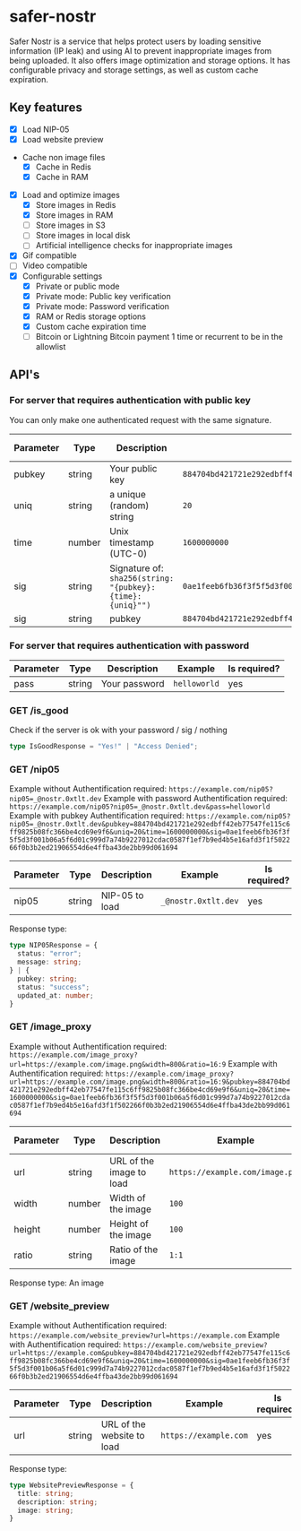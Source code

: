 # safer-nostr

Safer Nostr is a service that helps protect users by loading sensitive information (IP leak) and using AI to prevent inappropriate images from being uploaded. It also offers image optimization and storage options. It has configurable privacy and storage settings, as well as custom cache expiration.

## Key features

- [x] Load NIP-05
- [x] Load website preview
- Cache non image files
  - [x] Cache in Redis
  - [x] Cache in RAM
- [x] Load and optimize images
  - [x] Store images in Redis
  - [x] Store images in RAM
  - [ ] Store images in S3
  - [ ] Store images in local disk
  - [ ] Artificial intelligence checks for inappropriate images
- [x] Gif compatible
- [ ] Video compatible
- [x] Configurable settings
  - [x] Private or public mode
  - [x] Private mode: Public key verification
  - [x] Private mode: Password verification
  - [x] RAM or Redis storage options
  - [x] Custom cache expiration time
  - [ ] Bitcoin or Lightning Bitcoin payment 1 time or recurrent to be in the allowlist

## API's

### For server that requires authentication with public key

You can only make one authenticated request with the same signature.

| Parameter | Type | Description | Example | Is required? |
| --- | --- | --- | --- | --- |
| pubkey | string | Your public key | `884704bd421721e292edbff42eb77547fe115c6ff9825b08fc366be4cd69e9f6` | yes |
| uniq | string | a unique (random) string | `20` | yes |
| time | number | Unix timestamp (UTC-0) | `1600000000` | yes |
| sig | string | Signature of: `sha256(string: "{pubkey}:{time}:{uniq}"")` | `0ae1feeb6fb36f3f5f5d3f001b06a5f6d01c999d7a74b9227012cdac0587f1ef7b9ed4b5e16afd3f1f502266f0b3b2ed21906554d6e4ffba43de2bb99d061694` | yes |
| sig | string | pubkey | `884704bd421721e292edbff42eb77547fe115c6ff9825b08fc366be4cd69e9f6` | yes |

### For server that requires authentication with password

| Parameter | Type | Description | Example | Is required? |
| --- | --- | --- | --- | --- |
| pass | string | Your password | `helloworld` | yes |

### GET /is_good

Check if the server is ok with your password / sig / nothing

```ts
type IsGoodResponse = "Yes!" | "Access Denied";
```

### GET /nip05

Example without Authentification required: `https://example.com/nip05?nip05=_@nostr.0xtlt.dev`
Example with password Authentification required: `https://example.com/nip05?nip05=_@nostr.0xtlt.dev&pass=helloworld`
Example with pubkey Authentification required: `https://example.com/nip05?nip05=_@nostr.0xtlt.dev&pubkey=884704bd421721e292edbff42eb77547fe115c6ff9825b08fc366be4cd69e9f6&uniq=20&time=1600000000&sig=0ae1feeb6fb36f3f5f5d3f001b06a5f6d01c999d7a74b9227012cdac0587f1ef7b9ed4b5e16afd3f1f502266f0b3b2ed21906554d6e4ffba43de2bb99d061694`

| Parameter | Type | Description | Example | Is required? |
| --- | --- | --- | --- | --- |
| nip05 | string | NIP-05 to load | `_@nostr.0xtlt.dev` | yes |

Response type:

```ts
type NIP05Response = {
  status: "error";
  message: string;
} | {
  pubkey: string;
  status: "success";
  updated_at: number;
}
```

### GET /image_proxy

Example without Authentification required: `https://example.com/image_proxy?url=https://example.com/image.png&width=800&ratio=16:9`
Example with Authentification required: `https://example.com/image_proxy?url=https://example.com/image.png&width=800&ratio=16:9&pubkey=884704bd421721e292edbff42eb77547fe115c6ff9825b08fc366be4cd69e9f6&uniq=20&time=1600000000&sig=0ae1feeb6fb36f3f5f5d3f001b06a5f6d01c999d7a74b9227012cdac0587f1ef7b9ed4b5e16afd3f1f502266f0b3b2ed21906554d6e4ffba43de2bb99d061694`

| Parameter | Type | Description | Example | Is required? |
| --- | --- | --- | --- | --- |
| url | string | URL of the image to load | `https://example.com/image.png` | yes |
| width | number | Width of the image | `100` | no |
| height | number | Height of the image | `100` | no |
| ratio | string | Ratio of the image | `1:1` | no |

Response type: An image

### GET /website_preview

Example without Authentification required: `https://example.com/website_preview?url=https://example.com`
Example with Authentification required: `https://example.com/website_preview?url=https://example.com&pubkey=884704bd421721e292edbff42eb77547fe115c6ff9825b08fc366be4cd69e9f6&uniq=20&time=1600000000&sig=0ae1feeb6fb36f3f5f5d3f001b06a5f6d01c999d7a74b9227012cdac0587f1ef7b9ed4b5e16afd3f1f502266f0b3b2ed21906554d6e4ffba43de2bb99d061694`

| Parameter | Type | Description | Example | Is required? |
| --- | --- | --- | --- | --- |
| url | string | URL of the website to load | `https://example.com` | yes |

Response type:

```ts
type WebsitePreviewResponse = {
  title: string;
  description: string;
  image: string;
}
```

